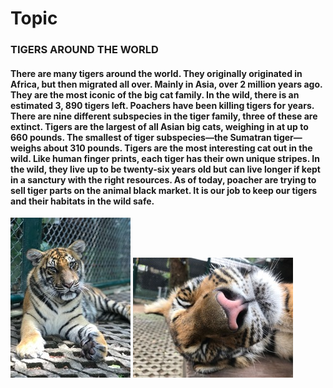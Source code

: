 # Topic
### TIGERS AROUND THE WORLD
#### There are many tigers around the world. They originally originated in Africa, but then migrated all over. Mainly in Asia, over 2 million years ago. They are the most iconic of the big cat family. In the wild, there is an estimated 3, 890 tigers left. Poachers have been killing tigers for years. There are nine different subspecies in the tiger family, three of these are extinct. Tigers are the largest of all Asian big cats, weighing in at up to 660 pounds. The smallest of tiger subspecies—the Sumatran tiger—weighs about 310 pounds. Tigers are the most interesting cat out in the wild. Like human finger prints, each tiger has their own unique stripes. In the wild, they live up to be twenty-six years old but can live longer if kept in a sanctury with the right resources. As of today, poacher are trying to sell tiger parts on the animal black market. It is our job to keep our tigers and their habitats in the wild safe.

![TIGER](TIGER3.jpg)
![TIGER](TIGER4.jpg)
